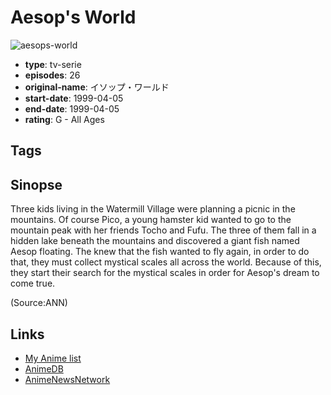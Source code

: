 # Aesop's World

![aesops-world](https://cdn.myanimelist.net/images/anime/8/72148.jpg)

-   **type**: tv-serie
-   **episodes**: 26
-   **original-name**: イソップ・ワールド
-   **start-date**: 1999-04-05
-   **end-date**: 1999-04-05
-   **rating**: G - All Ages

## Tags

## Sinopse

Three kids living in the Watermill Village were planning a picnic in the mountains. Of course Pico, a young hamster kid wanted to go to the mountain peak with her friends Tocho and Fufu. The three of them fall in a hidden lake beneath the mountains and discovered a giant fish named Aesop floating. The knew that the fish wanted to fly again, in order to do that, they must collect mystical scales all across the world. Because of this, they start their search for the mystical scales in order for Aesop's dream to come true.

(Source:ANN)

## Links

-   [My Anime list](https://myanimelist.net/anime/4709/Aesops_World)
-   [AnimeDB](http://anidb.info/perl-bin/animedb.pl?show=anime&aid=4668)
-   [AnimeNewsNetwork](http://www.animenewsnetwork.com/encyclopedia/anime.php?id=1046)
